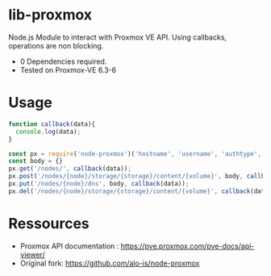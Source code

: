 lib-proxmox
============

Node.js Module to interact with Proxmox VE API. Using callbacks, operations are non blocking.

* 0 Dependencies required.
* Tested on Proxmox-VE 6.3-6

Usage
============
```javascript
function callback(data){
  console.log(data);
}

const px = require('node-proxmox')('hostname', 'username', 'authtype', 'password');
const body = {}
px.get('/nodes/', callback(data));
px.post('/nodes/{node}/storage/{storage}/content/{volume}', body, callback(data));
px.put('/nodes/{node}/dns', body, callback(data));
px.del('/nodes/{node}/storage/{storage}/content/{volume}', callback(data));
```

Ressources
============

* Proxmox API documentation : https://pve.proxmox.com/pve-docs/api-viewer/
* Original fork: https://github.com/alo-is/node-proxmox
